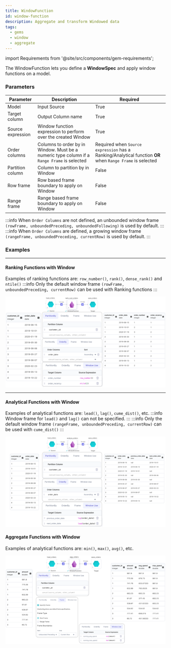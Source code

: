 ```yaml
---
title: WindowFunction
id: window-function
description: Aggregate and transform Windowed data
tags:
  - gems
  - window
  - aggregate
---
```


import Requirements from '@site/src/components/gem-requirements';

<Requirements
  python_package_name="ProphecySparkBasicsPython"
  python_package_version="0.0.1+"
  scala_package_name="ProphecySparkBasicsScala"
  scala_package_version="0.0.1+"
  scala_lib=""
  python_lib=""
  uc_single="14.3+"
  uc_shared="14.3+"
  livy="3.0.1"
/>

The WindowFunction lets you define a **WindowSpec** and apply window functions on a model.

### Parameters

| Parameter         | Description                                                                                 | Required                                                                                                  |
| ----------------- | ------------------------------------------------------------------------------------------- | --------------------------------------------------------------------------------------------------------- |
| Model             | Input Source                                                                                | True                                                                                                      |
| Target column     | Output Column name                                                                          | True                                                                                                      |
| Source expression | Window function expression to perform over the created Window                               | True                                                                                                      |
| Order columns     | Columns to order by in Window. Must be a numeric type column if a `Range Frame` is selected | Required when `Source expression` has a Ranking/Analytical function **OR** when `Range Frame` is selected |
| Partition column  | Column to partition by in Window                                                            | False                                                                                                     |
| Row frame         | Row based frame boundary to apply on Window                                                 | False                                                                                                     |
| Range frame       | Range based frame boundary to apply on Window                                               | False                                                                                                     |

:::info
When `Order Columns` are not defined, an unbounded window frame `(rowFrame, unboundedPreceding, unboundedFollowing)` is used by default.
:::
:::info
When `Order Columns` are defined, a growing window frame `(rangeFrame, unboundedPreceding, currentRow)` is used by default.
:::

### Examples

---

#### Ranking Functions with Window

Examples of ranking functions are: `row_number()`, `rank()`, `dense_rank()` and `ntile()`
:::info
Only the default window frame `(rowFrame, unboundedPreceding, currentRow)` can be used with Ranking functions
:::

![Example usage of Window - Ranking](./img/window_eg_ranking.png)

---

#### Analytical Functions with Window

Examples of analytical functions are: `lead()`, `lag()`, `cume_dist()`, etc.
:::info
Window frame for `lead()` and `lag()` can not be specified.
:::
:::info
Only the default window frame `(rangeFrame, unboundedPreceding, currentRow)` can be used with `cume_dist()`
:::

![Example usage of Window - Analytical](./img/window_eg_analytical.png)

#### Aggregate Functions with Window

Examples of analytical functions are: `min()`, `max()`, `avg()`, etc.

![Example usage of Window - Aggregate](./img/window_eg_agg.png)
